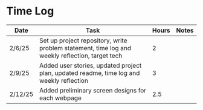 # Time Log

| Date    | Task                                                                                            | Hours | Notes |
|---------|-------------------------------------------------------------------------------------------------|-------|-------|
| 2/6/25  | Set up project repository, write problem statement, time log and weekly reflection, target tech | 2     | 
| 2/9/25  | Added user stories, updated project plan, updated readme, time log and weekly reflection        | 3     |       |
| 2/12/25 | Added preliminary screen designs for each webpage                                               | 2.5   |       |
